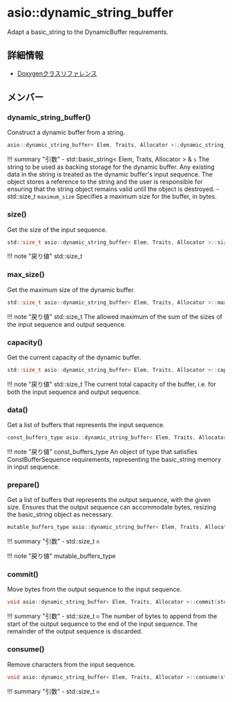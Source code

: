 # asio::dynamic_string_buffer

Adapt a basic_string to the DynamicBuffer requirements. 

## 詳細情報

- [Doxygenクラスリファレンス](https://lang-ship.com/reference/ESP32/latest/classasio_1_1dynamic__string__buffer.html)

## メンバー





### dynamic_string_buffer()
Construct a dynamic buffer from a string.


```c
asio::dynamic_string_buffer< Elem, Traits, Allocator >::dynamic_string_buffer(std::basic_string< Elem, Traits, Allocator > &s, std::size_t maximum_size=(std::numeric_limits< std::size_t >::max)()) ASIO_NOEXCEPT
```

!!! summary "引数"
	- std::basic_string< Elem, Traits, Allocator > & `s` The string to be used as backing storage for the dynamic buffer. Any existing data in the string is treated as the dynamic buffer's input sequence. The object stores a reference to the string and the user is responsible for ensuring that the string object remains valid until the  object is destroyed.
	- std::size_t `maximum_size` Specifies a maximum size for the buffer, in bytes. 



### size()
Get the size of the input sequence.


```c
std::size_t asio::dynamic_string_buffer< Elem, Traits, Allocator >::size() const ASIO_NOEXCEPT
```

!!! note "戻り値"
	std::size_t



### max_size()
Get the maximum size of the dynamic buffer.



```c
std::size_t asio::dynamic_string_buffer< Elem, Traits, Allocator >::max_size() const ASIO_NOEXCEPT
```

!!! note "戻り値"
	std::size_t The allowed maximum of the sum of the sizes of the input sequence and output sequence. 



### capacity()
Get the current capacity of the dynamic buffer.



```c
std::size_t asio::dynamic_string_buffer< Elem, Traits, Allocator >::capacity() const ASIO_NOEXCEPT
```

!!! note "戻り値"
	std::size_t The current total capacity of the buffer, i.e. for both the input sequence and output sequence. 



### data()
Get a list of buffers that represents the input sequence.




```c
const_buffers_type asio::dynamic_string_buffer< Elem, Traits, Allocator >::data() const ASIO_NOEXCEPT
```

!!! note "戻り値"
	const_buffers_type An object of type  that satisfies ConstBufferSequence requirements, representing the basic_string memory in input sequence.



### prepare()


Get a list of buffers that represents the output sequence, with the given size. Ensures that the output sequence can accommodate  bytes, resizing the basic_string object as necessary.
```c
mutable_buffers_type asio::dynamic_string_buffer< Elem, Traits, Allocator >::prepare(std::size_t n)
```

!!! summary "引数"
	- std::size_t `n` 

!!! note "戻り値"
	mutable_buffers_type



### commit()
Move bytes from the output sequence to the input sequence.



```c
void asio::dynamic_string_buffer< Elem, Traits, Allocator >::commit(std::size_t n)
```

!!! summary "引数"
	- std::size_t `n` The number of bytes to append from the start of the output sequence to the end of the input sequence. The remainder of the output sequence is discarded.



### consume()
Remove characters from the input sequence.



```c
void asio::dynamic_string_buffer< Elem, Traits, Allocator >::consume(std::size_t n)
```

!!! summary "引数"
	- std::size_t `n` 



